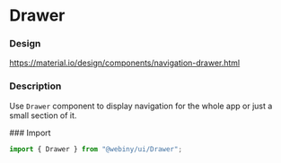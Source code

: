 # Drawer

### Design
<a href="https://material.io/design/components/navigation-drawer.html" target="_blank">https://material.io/design/components/navigation-drawer.html</a>

### Description
Use `Drawer` component to display navigation for the whole app or just a small section of it.

### Import
```js
import { Drawer } from "@webiny/ui/Drawer";
```